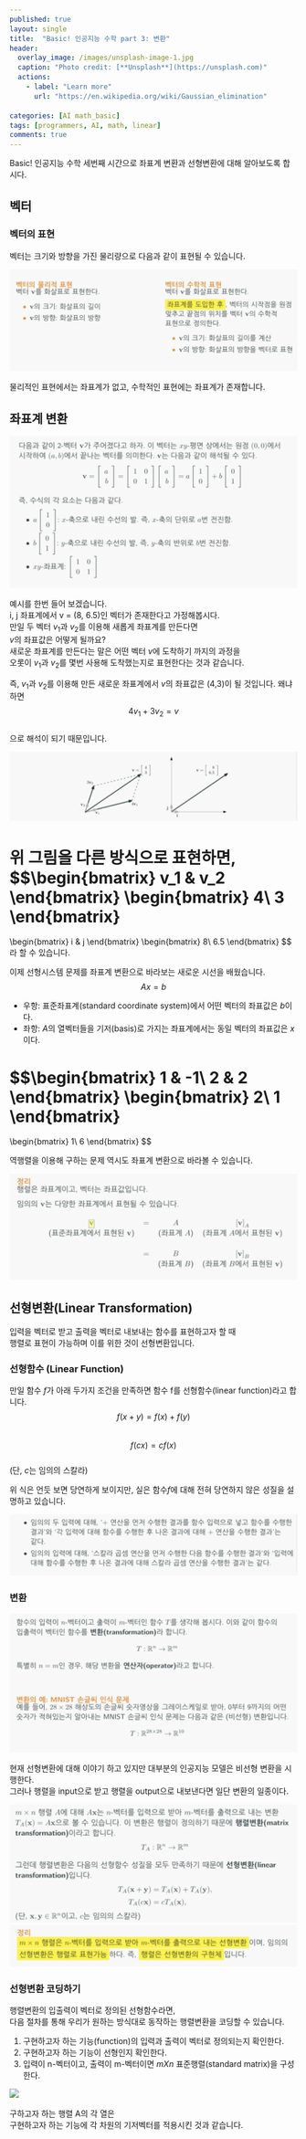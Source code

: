 ```yaml
---
published: true
layout: single
title:  "Basic! 인공지능 수학 part 3: 변환"
header:
  overlay_image: /images/unsplash-image-1.jpg
  caption: "Photo credit: [**Unsplash**](https://unsplash.com)"
  actions:
    - label: "Learn more"
      url: "https://en.wikipedia.org/wiki/Gaussian_elimination"
      
categories: [AI math_basic]
tags: [programmers, AI, math, linear]
comments: true
---
```


Basic! 인공지능 수학 세번째 시간으로 좌표계 변환과 선형변환에 대해 알아보도록 합시다. 

## 벡터

### 벡터의 표현

벡터는 크기와 방향을 가진 물리량으로 다음과 같이 표현될 수 있습니다. 

![](/images/2020-12/transformation/1.png)

물리적인 표현에서는 좌표계가 없고, 수학적인 표현에는 좌표계가 존재합니다. 

## 좌표계 변환

![](/images/2020-12/transformation/2.png)


예시를 한번 들어 보겠습니다.  
i, j 좌표계에서 v = (8, 6.5)인 벡터가 존재한다고 가정해봅시다.  
만일 두 벡터 $v_1$과 $v_2$를 이용해 새롭게 좌표계를 만든다면  
$v$의 좌표값은 어떻게 될까요?  
새로운 좌표계를 만든다는 말은 어떤 벡터 $v$에 도착하기 까지의 과정을  
오롯이 $v_1$과 $v_2$를 몇번 사용해 도착했는지로 표현한다는 것과 같습니다.  

즉, $v_1$과 $v_2$를 이용해 만든 새로운 좌표계에서 $v$의 좌표값은 (4,3)이 될 것입니다. 왜냐하면  
$$ 4v_1 + 3v_2 = v$$  
으로 해석이 되기 때문입니다. 

![](/images/2020-12/transformation/3.png)

위 그림을 다른 방식으로 표현하면,  
$$\begin{bmatrix}
v_1 & v_2
\end{bmatrix}
\begin{bmatrix}
4\\
3
\end{bmatrix}
=
\begin{bmatrix}
i & j
\end{bmatrix}
\begin{bmatrix}
8\\
6.5
\end{bmatrix}
$$  
라 할 수 있습니다. 

이제 선형시스템 문제를 좌표계 변환으로 바라보는 새로운 시선을 배웠습니다.  
$$Ax = b$$  
* 우항: 표준좌표계(standard coordinate system)에서 어떤 벡터의 좌표값은 $b$이다.
* 좌항: $A$의 열벡터들을 기저(basis)로 가지는 좌표계에서는 동일 벡터의 좌표값은 $x$이다.
  
$$\begin{bmatrix}
1 & -1\\
2 & 2
\end{bmatrix}
\begin{bmatrix}
2\\
1
\end{bmatrix}
=
\begin{bmatrix}
1\\
6
\end{bmatrix}
$$
  
역행렬을 이용해 구하는 문제 역시도 좌표계 변환으로 바라볼 수 있습니다. 

![](/images/2020-12/transformation/4.png)

## 선형변환(Linear Transformation)

입력을 벡터로 받고 출력을 벡터로 내보내는 함수를 표현하고자 할 때  
행렬로 표현이 가능하며 이를 위한 것이 선형변환입니다.  

### 선형함수 (Linear Function)

만일 함수 $f$가 아래 두가지 조건을 만족하면 함수 f를 선형함수(linear function)라고 합니다.  
$$f(x+y) = f(x) + f(y)$$  
$$f(cx) = cf(x)$$  
(단, $c$는 임의의 스칼라)

위 식은 언듯 보면 당연하게 보이지만, 실은 함수$f$에 대해 전혀 당연하지 않은 성질을 설명하고 있습니다. 

![](/images/2020-12/transformation/5.png)

### 변환 

![](/images/2020-12/transformation/6.png)

현재 선형변환에 대해 이야기 하고 있지만 대부분의 인공지능 모델은 비선형 변환을 시행한다.  
그러나 행렬을 input으로 받고 행렬을 output으로 내보낸다면 일단 변환의 일종이다. 

![](/images/2020-12/transformation/7.png)
![](/images/2020-12/transformation/8.png)

### 선형변환 코딩하기 

행렬변환의 입출력이 벡터로 정의된 선형함수라면,  
다음 절차를 통해 우리가 원하는 방식대로 동작하는 행렬변환을 코딩할 수 있습니다.  
1. 구현하고자 하는 기능(function)의 입력과 출력이 벡터로 정의되는지 확인한다. 
2. 구현하고자 하는 기능이 선형인지 확인한다. 
3. 입력이 n-벡터이고, 출력이 m-벡터이면 $mXn$ 표준행렬(standard matrix)을 구성한다. 

![](/images/2020-12/transformation/9.png)

구하고자 하는 행렬 A의 각 열은  
구현하고자 하는 기능에 각 차원의 기저벡터를 적용시킨 것과 같습니다. 
